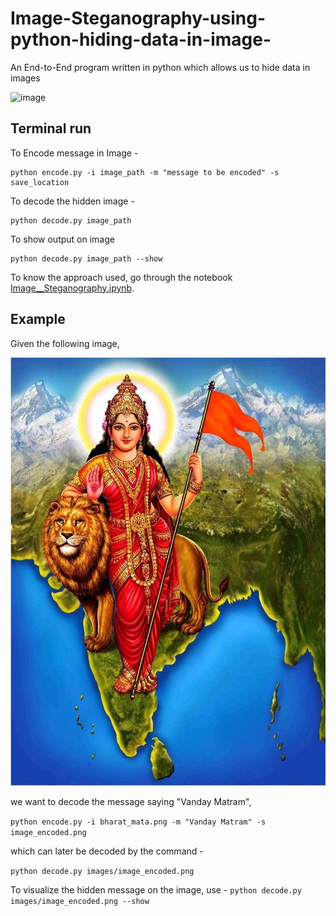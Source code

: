 # Image-Steganography-using-python-hiding-data-in-image-
An End-to-End program written in python which allows us to hide data in images

![image](https://miro.medium.com/max/1400/1*dQyfOpFWmSxrmdOcQgW6OQ.jpeg)

## Terminal run

To Encode message in Image - 
```
python encode.py -i image_path -m "message to be encoded" -s save_location
```

To decode the hidden image - 
```
python decode.py image_path 
```
To show output on image 
```
python decode.py image_path --show
```

To know the approach used, go through the notebook [Image__Steganography.ipynb](Image__Steganography.ipynb). 

## Example

Given the following image, 

![](bharat_mata.png)

we want to decode the message saying "Vanday Matram", 

`python encode.py -i bharat_mata.png -m "Vanday Matram" -s image_encoded.png`

which can later be decoded by the command -

`python decode.py images/image_encoded.png`

To visualize the hidden message on the image, use - 
`python decode.py images/image_encoded.png --show`

